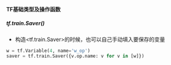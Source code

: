 #### TF基础类型及操作函数
##### tf.train.Saver()
  - 构造<tf.train.Saver>的时候，也可以自己手动填入要保存的变量
  ```python
  w = tf.Variable(4, name='w_op')
  saver = tf.train.Saver({v.op.name: v for v in [w]})
  ```